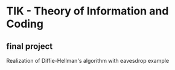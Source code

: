 # TIK - Theory of Information and Coding
## final project
Realization of Diffie-Hellman's algorithm with eavesdrop example
